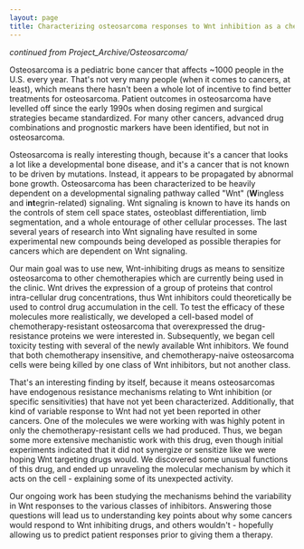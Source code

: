 ```yaml
---
layout: page
title: Characterizing osteosarcoma responses to Wnt inhibition as a chemotherapeutic measure
---
```

<em> continued from Project_Archive/Osteosarcoma/</em>

Osteosarcoma is a pediatric bone cancer that affects ~1000 people in the U.S. every year. That's not very many people (when it comes to cancers, at least), which means there hasn't been a whole lot of incentive to find better treatments for osteosarcoma. Patient outcomes in osteosarcoma have levelled off since the early 1990s when dosing regimen and surgical strategies became standardized. For many other cancers, advanced drug combinations and prognostic markers have been identified, but not in osteosarcoma.

Osteosarcoma is really interesting though, because it's a cancer that looks a lot like a developmental bone disease, and it's a cancer that is not known to be driven by mutations. Instead, it appears to be propagated by abnormal bone growth. Osteosarcoma has been characterized to be heavily dependent on a developmental signaling pathway called "Wnt" (<strong>W</strong>ingless and i<strong>nt</strong>egrin-related) signaling. Wnt signaling is known to have its hands on the controls of stem cell space states, osteoblast differentiation, limb segmentation, and a whole entourage of other cellular processes. The last several years of research into Wnt signaling have resulted in some experimental new compounds being developed as possible therapies for cancers which are dependent on Wnt signaling.

Our main goal was to use new, Wnt-inhibiting drugs as means to sensitize osteosarcoma to other chemotherapies which are currently being used in the clinic. Wnt drives the expression of a group of proteins that control intra-cellular drug concentrations, thus Wnt inhibitors could theoretically be used to control drug accumulation in the cell. To test the efficacy of these molecules more realistically, we developed a cell-based model of chemotherapy-resistant osteosarcoma that overexpressed the drug-resistance proteins we were interested in. Subsequently, we began cell toxicity testing with several of the newly available Wnt inhibitors. We found that both chemotherapy insensitive, and chemotherapy-naive osteosarcoma cells were being killed by one class of Wnt inhibitors, but not another class.

That's an interesting finding by itself, because it means osteosarcomas have endogenous resistance mechanisms relating to Wnt inhibition (or specific sensitivities) that have not yet been characterized. Additionally, that kind of variable response to Wnt had not yet been reported in other cancers. One of the molecules we were working with was highly potent in only the chemotherapy-resistant cells we had produced. Thus, we began some more extensive mechanistic work with this drug, even though initial experiments indicated that it did not synergize or sensitize like we were hoping Wnt targeting drugs would. We discovered some unusual functions of this drug, and ended up unraveling the molecular mechanism by which it acts on the cell - explaining some of its unexpected activity.

Our ongoing work has been studying the mechanisms behind the variability in Wnt responses to the various classes of inhibitors. Answering those questions will lead us to understanding key points about why some cancers would respond to Wnt inhibiting drugs, and others wouldn't - hopefully allowing us to predict patient responses prior to giving them a therapy.
